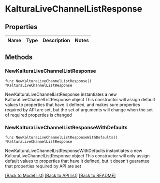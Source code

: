 # KalturaLiveChannelListResponse

## Properties

Name | Type | Description | Notes
------------ | ------------- | ------------- | -------------

## Methods

### NewKalturaLiveChannelListResponse

`func NewKalturaLiveChannelListResponse() *KalturaLiveChannelListResponse`

NewKalturaLiveChannelListResponse instantiates a new KalturaLiveChannelListResponse object
This constructor will assign default values to properties that have it defined,
and makes sure properties required by API are set, but the set of arguments
will change when the set of required properties is changed

### NewKalturaLiveChannelListResponseWithDefaults

`func NewKalturaLiveChannelListResponseWithDefaults() *KalturaLiveChannelListResponse`

NewKalturaLiveChannelListResponseWithDefaults instantiates a new KalturaLiveChannelListResponse object
This constructor will only assign default values to properties that have it defined,
but it doesn't guarantee that properties required by API are set


[[Back to Model list]](../README.md#documentation-for-models) [[Back to API list]](../README.md#documentation-for-api-endpoints) [[Back to README]](../README.md)



